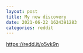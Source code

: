 ```yaml
--- 
layout: post 
title: My new discovery 
date: 2021-06-22 1624391283 
categories: reddit 
--- 
```

https://redd.it/o5vk9n
